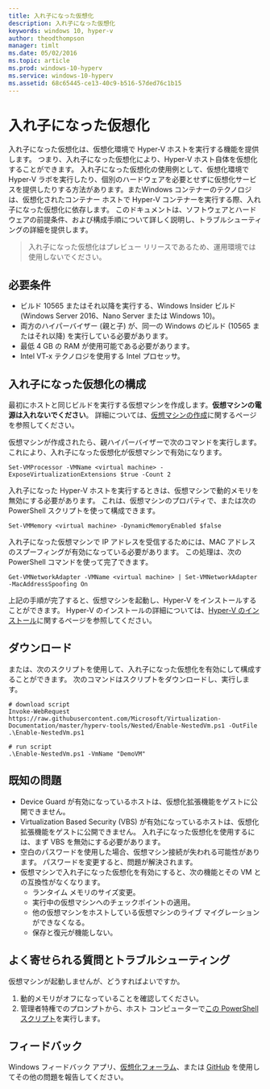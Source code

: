 ```yaml
---
title: 入れ子になった仮想化
description: 入れ子になった仮想化
keywords: windows 10, hyper-v
author: theodthompson
manager: timlt
ms.date: 05/02/2016
ms.topic: article
ms.prod: windows-10-hyperv
ms.service: windows-10-hyperv
ms.assetid: 68c65445-ce13-40c9-b516-57ded76c1b15
---
```


# 入れ子になった仮想化

入れ子になった仮想化は、仮想化環境で Hyper-V ホストを実行する機能を提供します。 つまり、入れ子になった仮想化により、Hyper-V ホスト自体を仮想化することができます。 入れ子になった仮想化の使用例として、仮想化環境で Hyper-V ラボを実行したり、個別のハードウェアを必要とせずに仮想化サービスを提供したりする方法があります。またWindows コンテナーのテクノロジは、仮想化されたコンテナー ホストで Hyper-V コンテナーを実行する際、入れ子になった仮想化に依存します。 このドキュメントは、ソフトウェアとハードウェアの前提条件、および構成手順について詳しく説明し、トラブルシューティングの詳細を提供します。

> 入れ子になった仮想化はプレビュー リリースであるため、運用環境では使用しないでください。

## 必要条件

- ビルド 10565 またはそれ以降を実行する、Windows Insider ビルド (Windows Server 2016、Nano Server または Windows 10)。
- 両方のハイパーバイザー (親と子) が、同一の Windows のビルド (10565 またはそれ以降) を実行している必要があります。
- 最低 4 GB の RAM が使用可能である必要があります。
- Intel VT-x テクノロジを使用する Intel プロセッサ。

## 入れ子になった仮想化の構成

最初にホストと同じビルドを実行する仮想マシンを作成します。**仮想マシンの電源は入れないでください**。 詳細については、[仮想マシンの作成](../quick_start/walkthrough_create_vm.md)に関するページを参照してください。

仮想マシンが作成されたら、親ハイパーバイザーで次のコマンドを実行します。これにより、入れ子になった仮想化が仮想マシンで有効になります。

```none
Set-VMProcessor -VMName <virtual machine> -ExposeVirtualizationExtensions $true -Count 2
```

入れ子になった Hyper-V ホストを実行するときは、仮想マシンで動的メモリを無効にする必要があります。 これは、仮想マシンのプロパティで、または次の PowerShell スクリプトを使って構成できます。

```none
Set-VMMemory <virtual machine> -DynamicMemoryEnabled $false
```

入れ子になった仮想マシンで IP アドレスを受信するためには、MAC アドレスのスプーフィングが有効になっている必要があります。 この処理は、次の PowerShell コマンドを使って完了できます。

```none
Get-VMNetworkAdapter -VMName <virtual machine> | Set-VMNetworkAdapter -MacAddressSpoofing On
```

上記の手順が完了すると、仮想マシンを起動し、Hyper-V をインストールすることができます。 Hyper-V のインストールの詳細については、[Hyper-V のインストール]( https://msdn.microsoft.com/en-us/virtualization/hyperv_on_windows/quick_start/walkthrough_install)に関するページを参照してください。

## ダウンロード

または、次のスクリプトを使用して、入れ子になった仮想化を有効にして構成することができます。 次のコマンドはスクリプトをダウンロードし、実行します。
  
```none
# download script
Invoke-WebRequest https://raw.githubusercontent.com/Microsoft/Virtualization-Documentation/master/hyperv-tools/Nested/Enable-NestedVm.ps1 -OutFile .\Enable-NestedVm.ps1 

# run script
.\Enable-NestedVm.ps1 -VmName "DemoVM"
```

## 既知の問題

- Device Guard が有効になっているホストは、仮想化拡張機能をゲストに公開できません。
- Virtualization Based Security (VBS) が有効になっているホストは、仮想化拡張機能をゲストに公開できません。 入れ子になった仮想化を使用するには、まず VBS を無効にする必要があります。
- 空白のパスワードを使用した場合、仮想マシン接続が失われる可能性があります。 パスワードを変更すると、問題が解決されます。
- 仮想マシンで入れ子になった仮想化を有効にすると、次の機能とその VM との互換性がなくなります。  
  * ランタイム メモリのサイズ変更。
  * 実行中の仮想マシンへのチェックポイントの適用。
  * 他の仮想マシンをホストしている仮想マシンのライブ マイグレーションができなくなる。
  * 保存と復元が機能しない。

## よく寄せられる質問とトラブルシューティング

仮想マシンが起動しませんが、どうすればよいですか。

1. 動的メモリがオフになっていることを確認してください。
2. 管理者特権でのプロンプトから、ホスト コンピューターで[この PowerShell スクリプト](https://raw.githubusercontent.com/Microsoft/Virtualization-Documentation/master/hyperv-tools/Nested/Get-NestedVirtStatus.ps1)を実行します。
  
## フィードバック

Windows フィードバック アプリ、[仮想化フォーラム](https://social.technet.microsoft.com/Forums/windowsserver/En-us/home?forum=winserverhyperv)、または [GitHub](https://github.com/Microsoft/Virtualization-Documentation) を使用してその他の問題を報告してください。



<!--HONumber=Jun16_HO2-->


